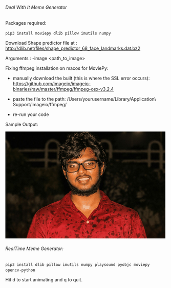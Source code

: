 ###### Deal With It Meme Generator

Packages required:

`pip3 install moviepy dlib pillow imutils numpy`

Download Shape predictor file at : 
http://dlib.net/files/shape_predictor_68_face_landmarks.dat.bz2

Arguments : -image <path_to_image>

Fixing ffmpeg installation on macos for MoviePy:
 * manually download the built (this is where the SSL error occurs): https://github.com/imageio/imageio-binaries/raw/master/ffmpeg/ffmpeg-osx-v3.2.4

* paste the file to the path: /Users/yourusername/Library/Application\ Support/imageio/ffmpeg/

* re-run your code


Sample Output:<br/>

![](deal.gif)

###### RealTime Meme Generator:

`pip3 install dlib pillow imutils numpy playsound pyobjc moviepy opencv-python`

Hit d to start animating and q to quit.
